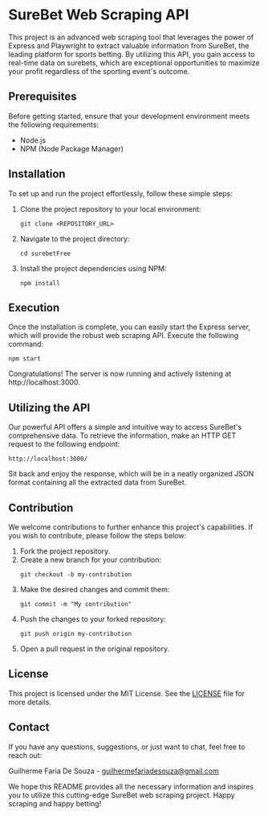 # SureBet Web Scraping API

This project is an advanced web scraping tool that leverages the power of Express and Playwright to extract valuable information from SureBet, the leading platform for sports betting. By utilizing this API, you gain access to real-time data on surebets, which are exceptional opportunities to maximize your profit regardless of the sporting event's outcome.

## Prerequisites

Before getting started, ensure that your development environment meets the following requirements:

- Node.js
- NPM (Node Package Manager)

## Installation

To set up and run the project effortlessly, follow these simple steps:

1. Clone the project repository to your local environment:
   ```
   git clone <REPOSITORY_URL>
   ```

2. Navigate to the project directory:
   ```
   cd surebetFree
   ```

3. Install the project dependencies using NPM:
   ```
   npm install
   ```

## Execution

Once the installation is complete, you can easily start the Express server, which will provide the robust web scraping API. Execute the following command:

```
npm start
```

Congratulations! The server is now running and actively listening at http://localhost:3000.

## Utilizing the API

Our powerful API offers a simple and intuitive way to access SureBet's comprehensive data. To retrieve the information, make an HTTP GET request to the following endpoint:

```
http://localhost:3000/
```

Sit back and enjoy the response, which will be in a neatly organized JSON format containing all the extracted data from SureBet.

## Contribution

We welcome contributions to further enhance this project's capabilities. If you wish to contribute, please follow the steps below:

1. Fork the project repository.
2. Create a new branch for your contribution:
   ```
   git checkout -b my-contribution
   ```
3. Make the desired changes and commit them:
   ```
   git commit -m "My contribution"
   ```
4. Push the changes to your forked repository:
   ```
   git push origin my-contribution
   ```
5. Open a pull request in the original repository.

## License

This project is licensed under the MIT License. See the [LICENSE](LICENSE) file for more details.

## Contact

If you have any questions, suggestions, or just want to chat, feel free to reach out:

Guilherme Faria De Souza - guilhermefariadesouza@gmail.com

We hope this README provides all the necessary information and inspires you to utilize this cutting-edge SureBet web scraping project. Happy scraping and happy betting!

